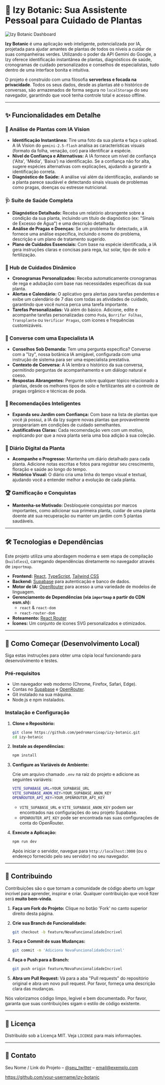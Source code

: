 # 🌿 Izy Botanic: Sua Assistente Pessoal para Cuidado de Plantas

![Izy Botanic Dashboard](https://i.imgur.com/example-image.png) <!--- Placeholder para uma captura de tela do painel do aplicativo -->

**Izy Botanic** é uma aplicação web inteligente, potencializada por IA, projetada para ajudar amantes de plantas de todos os níveis a cuidar de suas companheiras verdes. Utilizando o poder da API Gemini do Google, a Izy oferece identificação instantânea de plantas, diagnósticos de saúde, cronogramas de cuidado personalizados e conselhos de especialistas, tudo dentro de uma interface bonita e intuitiva.

O projeto é construído com uma filosofia **serverless e focada na privacidade**. Todos os seus dados, desde as plantas até o histórico de conversas, são armazenados de forma segura no `localStorage` do seu navegador, garantindo que você tenha controle total e acesso offline.

---

## ✨ Funcionalidades em Detalhe

### 📸 Análise de Plantas com IA Vision

- **Identificação Instantânea:** Tire uma foto da sua planta e faça o upload. A IA Vision do `gemini-2.5-flash` analisa as características visuais (formato da folha, venação, cor) para identificar a espécie.
- **Nível de Confiança e Alternativas:** A IA fornece um nível de confiança ('Alta', 'Média', 'Baixa') na identificação. Se a confiança não for alta, sugere espécies alternativas com explicações, ajudando a garantir a identificação correta.
- **Diagnóstico de Saúde:** A análise vai além da identificação, avaliando se a planta parece saudável e detectando sinais visuais de problemas como pragas, doenças ou estresse nutricional.

### 🩺 Suíte de Saúde Completa

- **Diagnóstico Detalhado:** Receba um relatório abrangente sobre a condição da sua planta, incluindo um título de diagnóstico (ex: "Sinais de Excesso de Água") e uma descrição detalhada.
- **Análise de Pragas e Doenças:** Se um problema for detectado, a IA fornece uma análise específica, incluindo o nome do problema, descrição e um plano de tratamento sugerido.
- **Plano de Cuidados Essenciais:** Com base na espécie identificada, a IA gera instruções claras e concisas para rega, luz solar, tipo de solo e fertilização.

### 📅 Hub de Cuidados Dinâmico

- **Cronogramas Personalizados:** Receba automaticamente cronogramas de rega e adubação com base nas necessidades específicas da sua planta.
- **Alertas e Calendário:** O aplicativo gera alertas para tarefas pendentes e exibe um calendário de 7 dias com todas as atividades de cuidado, garantindo que você nunca perca uma tarefa importante.
- **Tarefas Personalizadas:** Vá além do básico. Adicione, edite e acompanhe tarefas personalizadas como `Poda`, `Borrifar Folhas`, `Transplante` ou `Verificar Pragas`, com ícones e frequências customizáveis.

### 💬 Converse com uma Especialista IA

- **Conselhos Sob Demanda:** Tem uma pergunta específica? Converse com a "Izy", nossa botânica IA amigável, configurada com uma instrução de sistema para ser uma especialista prestativa.
- **Contexto de Conversa:** A IA lembra o histórico da sua conversa, permitindo perguntas de acompanhamento e um diálogo natural e coeso.
- **Respostas Abrangentes:** Pergunte sobre qualquer tópico relacionado a plantas, desde os melhores tipos de solo e fertilizantes até o controle de pragas orgânico e técnicas de poda.

### 🌱 Recomendações Inteligentes

- **Expanda seu Jardim com Confiança:** Com base na lista de plantas que você já possui, a IA da Izy sugere novas plantas que provavelmente prosperariam em condições de cuidado semelhantes.
- **Justificativas Claras:** Cada recomendação vem com um motivo, explicando por que a nova planta seria uma boa adição à sua coleção.

### 📔 Diário Digital da Planta

- **Acompanhe o Progresso:** Mantenha um diário detalhado para cada planta. Adicione notas escritas e fotos para registrar seu crescimento, floração e saúde ao longo do tempo.
- **Histórico Visual:** O diário cria uma linha do tempo visual e textual, ajudando você a entender melhor a evolução de cada planta.

### 🏆 Gamificação e Conquistas

- **Mantenha-se Motivado:** Desbloqueie conquistas por marcos importantes, como adicionar sua primeira planta, cuidar de uma planta doente até sua recuperação ou manter um jardim com 5 plantas saudáveis.

---

## 🛠️ Tecnologias e Dependências

Este projeto utiliza uma abordagem moderna e sem etapa de compilação (`buildless`), carregando dependências diretamente no navegador através de `importmap`.

- **Frontend:** [React](https://reactjs.org/), [TypeScript](https://www.typescriptlang.org/), [Tailwind CSS](https://tailwindcss.com/)
- **Backend:** [Supabase](https://supabase.io/) para autenticação e banco de dados.
- **Motor de IA:** [OpenRouter](https://openrouter.ai/) para acesso a uma variedade de modelos de linguagem.
- **Gerenciamento de Dependências (via `importmap` a partir do CDN esm.sh):**
  - `react` & `react-dom`
  - `react-router-dom`
- **Roteamento:** [React Router](https://reactrouter.com/)
- **Ícones:** Um conjunto de ícones SVG personalizados e otimizados.

---

## 🚀 Como Começar (Desenvolvimento Local)

Siga estas instruções para obter uma cópia local funcionando para desenvolvimento e testes.

### Pré-requisitos

- Um navegador web moderno (Chrome, Firefox, Safari, Edge).
- Contas no [Supabase](https://supabase.io/) e [OpenRouter](https://openrouter.ai/).
- Git instalado na sua máquina.
- Node.js e npm instalados.

### Instalação e Configuração

1. **Clone o Repositório:**

    ```bash
    git clone https://github.com/pedromarcioap/izy-botanic.git
    cd izy-botanic
    ```

2. **Instale as dependências:**

    ```bash
    npm install
    ```

3. **Configure as Variáveis de Ambiente:**

    Crie um arquivo chamado `.env` na raiz do projeto e adicione as seguintes variáveis:

    ```bash
    VITE_SUPABASE_URL=YOUR_SUPABASE_URL
    VITE_SUPABASE_ANON_KEY=YOUR_SUPABASE_ANON_KEY
    OPENROUTER_API_KEY=YOUR_OPENROUTER_API_KEY
    ```

    - `VITE_SUPABASE_URL` e `VITE_SUPABASE_ANON_KEY` podem ser encontrados nas configurações do seu projeto Supabase.
    - `OPENROUTER_API_KEY` pode ser encontrada nas suas configurações de conta do OpenRouter.

4. **Execute a Aplicação:**

    ```bash
    npm run dev
    ```

    Após iniciar o servidor, navegue para `http://localhost:3000` (ou o endereço fornecido pelo seu servidor) no seu navegador.

---

## 🤝 Contribuindo

Contribuições são o que tornam a comunidade de código aberto um lugar incrível para aprender, inspirar e criar. Qualquer contribuição que você fizer será **muito bem-vinda**.

1. **Faça um Fork do Projeto:** Clique no botão 'Fork' no canto superior direito desta página.
2. **Crie sua Branch de Funcionalidade:**

    ```bash
    git checkout -b feature/NovaFuncionalidadeIncrivel
    ```

3. **Faça o Commit de suas Mudanças:**

    ```bash
    git commit -m 'Adiciona NovaFuncionalidadeIncrivel'
    ```

4. **Faça o Push para a Branch:**

    ```bash
    git push origin feature/NovaFuncionalidadeIncrivel
    ```

5. **Abra um Pull Request:** Vá para a aba "Pull requests" do repositório original e abra um novo pull request. Por favor, forneça uma descrição clara das mudanças.

Nós valorizamos código limpo, legível e bem documentado. Por favor, garanta que suas contribuições sigam o estilo de código existente.

---

## 📜 Licença

Distribuído sob a Licença MIT. Veja `LICENSE` para mais informações.

---

## 💬 Contato

Seu Nome / Link do Projeto – [@seu_twitter](https://twitter.com/seu_twitter) – <email@exemplo.com>

<https://github.com/your-username/izy-botanic>

